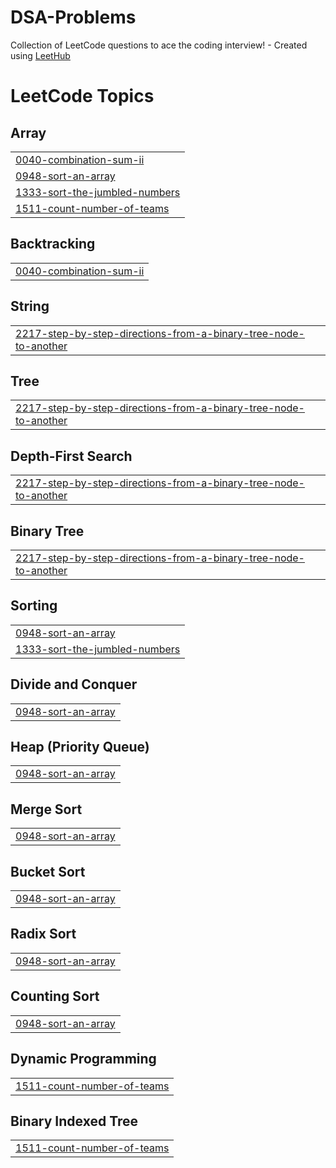 # DSA-Problems
Collection of LeetCode questions to ace the coding interview! - Created using [LeetHub](https://github.com/QasimWani/LeetHub)

<!---LeetCode Topics Start-->
# LeetCode Topics
## Array
|  |
| ------- |
| [0040-combination-sum-ii](https://github.com/SouMy16/DSA-Problems/tree/master/0040-combination-sum-ii) |
| [0948-sort-an-array](https://github.com/SouMy16/DSA-Problems/tree/master/0948-sort-an-array) |
| [1333-sort-the-jumbled-numbers](https://github.com/SouMy16/DSA-Problems/tree/master/1333-sort-the-jumbled-numbers) |
| [1511-count-number-of-teams](https://github.com/SouMy16/DSA-Problems/tree/master/1511-count-number-of-teams) |
## Backtracking
|  |
| ------- |
| [0040-combination-sum-ii](https://github.com/SouMy16/DSA-Problems/tree/master/0040-combination-sum-ii) |
## String
|  |
| ------- |
| [2217-step-by-step-directions-from-a-binary-tree-node-to-another](https://github.com/SouMy16/DSA-Problems/tree/master/2217-step-by-step-directions-from-a-binary-tree-node-to-another) |
## Tree
|  |
| ------- |
| [2217-step-by-step-directions-from-a-binary-tree-node-to-another](https://github.com/SouMy16/DSA-Problems/tree/master/2217-step-by-step-directions-from-a-binary-tree-node-to-another) |
## Depth-First Search
|  |
| ------- |
| [2217-step-by-step-directions-from-a-binary-tree-node-to-another](https://github.com/SouMy16/DSA-Problems/tree/master/2217-step-by-step-directions-from-a-binary-tree-node-to-another) |
## Binary Tree
|  |
| ------- |
| [2217-step-by-step-directions-from-a-binary-tree-node-to-another](https://github.com/SouMy16/DSA-Problems/tree/master/2217-step-by-step-directions-from-a-binary-tree-node-to-another) |
## Sorting
|  |
| ------- |
| [0948-sort-an-array](https://github.com/SouMy16/DSA-Problems/tree/master/0948-sort-an-array) |
| [1333-sort-the-jumbled-numbers](https://github.com/SouMy16/DSA-Problems/tree/master/1333-sort-the-jumbled-numbers) |
## Divide and Conquer
|  |
| ------- |
| [0948-sort-an-array](https://github.com/SouMy16/DSA-Problems/tree/master/0948-sort-an-array) |
## Heap (Priority Queue)
|  |
| ------- |
| [0948-sort-an-array](https://github.com/SouMy16/DSA-Problems/tree/master/0948-sort-an-array) |
## Merge Sort
|  |
| ------- |
| [0948-sort-an-array](https://github.com/SouMy16/DSA-Problems/tree/master/0948-sort-an-array) |
## Bucket Sort
|  |
| ------- |
| [0948-sort-an-array](https://github.com/SouMy16/DSA-Problems/tree/master/0948-sort-an-array) |
## Radix Sort
|  |
| ------- |
| [0948-sort-an-array](https://github.com/SouMy16/DSA-Problems/tree/master/0948-sort-an-array) |
## Counting Sort
|  |
| ------- |
| [0948-sort-an-array](https://github.com/SouMy16/DSA-Problems/tree/master/0948-sort-an-array) |
## Dynamic Programming
|  |
| ------- |
| [1511-count-number-of-teams](https://github.com/SouMy16/DSA-Problems/tree/master/1511-count-number-of-teams) |
## Binary Indexed Tree
|  |
| ------- |
| [1511-count-number-of-teams](https://github.com/SouMy16/DSA-Problems/tree/master/1511-count-number-of-teams) |
<!---LeetCode Topics End-->